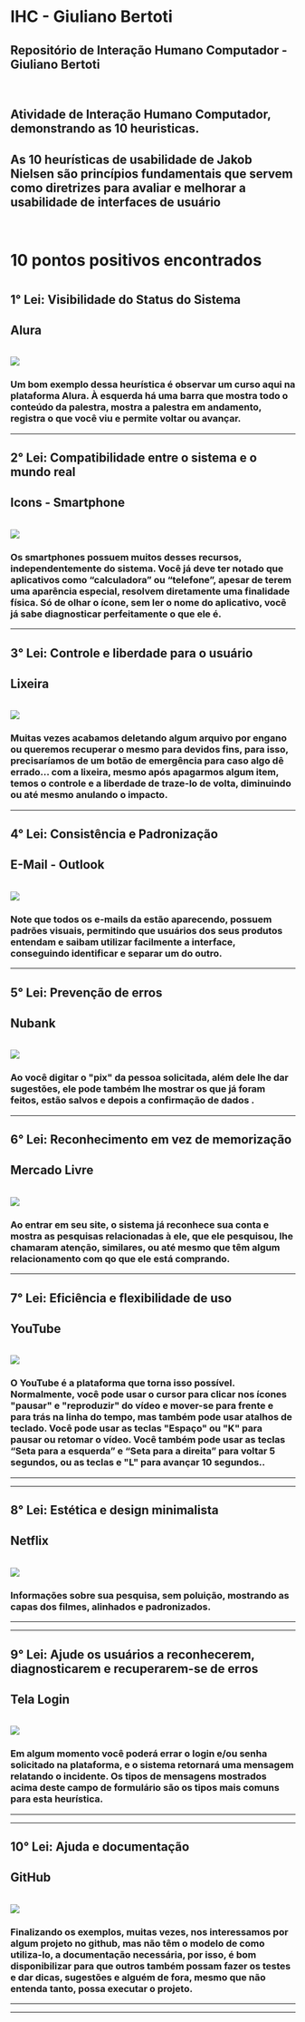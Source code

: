 # IHC - Giuliano Bertoti
<h2>Repositório de Interação Humano Computador - Giuliano Bertoti</h2>

<br>

<h2>  Atividade de Interação Humano Computador, demonstrando as 10 heuristicas.</h2>
<h2> As 10 heurísticas de usabilidade de Jakob Nielsen são princípios fundamentais que servem como diretrizes para avaliar e melhorar a usabilidade de interfaces de usuário </h2>

<br>

<break></break>

<h1> 10 pontos positivos encontrados<h1>

<h2>1° Lei: Visibilidade do Status do Sistema</h2>

  <h2>Alura </h2>

  <br>

  <img heigh ="45em" src = "./img/imagem1.jpg">

  <br>

  <h3>Um bom exemplo dessa heurística é observar um curso aqui na plataforma Alura. À esquerda há uma barra que mostra todo o conteúdo da palestra, mostra a palestra em andamento, registra o que você viu e permite voltar ou avançar. </h3>

---------------------------------------
<h2>2° Lei: Compatibilidade entre o sistema e o mundo real</h2>

  <h2>Icons - Smartphone </h2>

  <br>

  <img heigh ="45em" src = "./img/imagem2.jpg">
  

  <br>

  <h3>Os smartphones possuem muitos desses recursos, independentemente do sistema. Você já deve ter notado que aplicativos como “calculadora” ou “telefone”, apesar de terem uma aparência especial, resolvem diretamente uma finalidade física. Só de olhar o ícone, sem ler o nome do aplicativo, você já sabe diagnosticar perfeitamente o que ele é.</h3>

---------------------------------------
<h2>3° Lei: Controle e liberdade para o usuário</h2>

  <h2>Lixeira </h2>

  <br>

  <img heigh ="45em" src = "./img/imagem3.jpg">
  

  <br>

  <h3>Muitas vezes acabamos deletando algum arquivo por engano ou queremos recuperar o mesmo para devidos fins, para isso, precisaríamos de um botão de emergência para caso algo dê errado... com a lixeira, mesmo após apagarmos algum item, temos o controle e a liberdade de traze-lo de volta, diminuindo ou até mesmo anulando o impacto. </h3>

---------------------------------------
<h2>4° Lei: Consistência e Padronização</h2>

  <h2>E-Mail - Outlook </h2>

  <br>

  <img heigh ="45em" src = "./img/imagem4.jpg">
  

  <br>

  <h3>Note que todos os e-mails da estão aparecendo, possuem padrões visuais, permitindo que usuários dos seus produtos entendam e saibam utilizar facilmente a interface, conseguindo identificar e separar um do outro.</h3>

---------------------------------------
<h2>5° Lei: Prevenção de erros</h2>

  <h2>Nubank </h2>

  <br>

  <img heigh ="15em" src = "./img/imagem5.gif">
  

  <br>

  <h3>Ao você digitar o "pix" da pessoa solicitada, além dele lhe dar sugestões, ele pode também lhe mostrar os que já foram feitos, estão salvos e depois a confirmação de dados .</h3>

---------------------------------------
<h2>6° Lei: Reconhecimento em vez de memorização</h2>

  <h2>Mercado Livre </h2>

  <br>

  <img heigh ="35em" src = "./img/imagem6.jpg">
  

  <br>

  <h3>Ao entrar em seu site, o sistema já reconhece sua conta e mostra as pesquisas relacionadas à ele, que ele pesquisou, lhe chamaram atenção, similares, ou até mesmo que têm algum relacionamento com qo que ele está comprando.</h3>

---------------------------------------
<h2>7° Lei: Eficiência e flexibilidade de uso</h2>

  <h2>YouTube </h2>

  <br>

  <img heigh ="45em" src = "./img/imagem7.jpg">
  

  <br>

  <h3>O YouTube é a plataforma que torna isso possível. Normalmente, você pode usar o cursor para clicar nos ícones "pausar" e "reproduzir" do vídeo e mover-se para frente e para trás na linha do tempo, mas também pode usar atalhos de teclado. Você pode usar as teclas "Espaço" ou "K" para pausar ou retomar o vídeo. Você também pode usar as teclas “Seta para a esquerda” e “Seta para a direita” para voltar 5 segundos, ou as teclas e "L" para avançar 10 segundos..</h3>

---------------------------------------

--------------------------
<h2>8° Lei: Estética e design minimalista</h2>

  <h2>Netflix </h2>

  <br>

  <img heigh ="35em" src = "./img/imagem8.jpg">
  

  <br>

  <h3>Informações sobre sua pesquisa, sem poluição, mostrando as capas dos filmes, alinhados e padronizados.</h3>

---------------------------------------

--------------------------
<h2>9° Lei: Ajude os usuários a reconhecerem, diagnosticarem e recuperarem-se de erros</h2>

  <h2>Tela Login </h2>

  <br>

  <img heigh ="35em" src = "./img/imagem9.jpg">
  

  <br>

  <h3>Em algum momento você poderá errar o login e/ou senha solicitado na plataforma, e o sistema retornará uma mensagem relatando o incidente. Os tipos de mensagens mostrados acima deste campo de formulário são os tipos mais comuns para esta heurística.</h3>

---------------------------------------

--------------------------
<h2>10° Lei: Ajuda e documentação</h2>

  <h2>GitHub </h2>

  <br>

  <img heigh ="55em" src = "./img/imagem10.jpg">
  

  <br>

  <h3>Finalizando os exemplos, muitas vezes, nos interessamos por algum projeto no github, mas não têm o modelo de como utiliza-lo, a documentação necessária, por isso, é bom disponibilizar para que outros também possam fazer os testes e dar dicas, sugestões e alguém de fora, mesmo que não entenda tanto, possa executar o projeto.</h3>

---------------------------------------

--------------------------